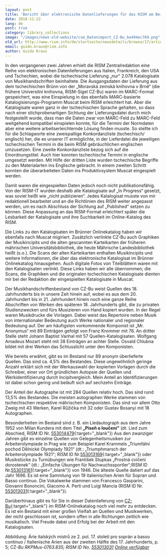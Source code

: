 ```yaml
---
layout: post
title: 'Bericht über elektronische Datenlieferungen für das RISM am Beispiel von CZ-Bu: Voraussetzungen, Vorgehensweise und Bestandsbeschreibung'
date: 2018-11-22
lang: de
post: true
category: library_collections
image: "/images/news-old-website/csm_Datenimport_CZ-Bu_be494ec769.png"
old_url: http://www.rism.info/de/startseite/newsdetails/browse/17/article/64/report-on-electronic-data-delivery-to-rism-using-the-moravska-zemska-knihovna-v-brne-moravian-libra.html
email: guido.kraus@rism.info
author: Guido Kraus
---
```


In den vergangenen zwei Jahren erhielt die RISM Zentralredaktion eine Reihe von elektronischen Datenlieferungen aus Italien, Frankreich, den USA und Tschechien, wobei die tschechische Lieferung „nur“ 2.078 Katalogisate von Musikhandschriften beinhaltete. Die Ausgangsdaten der Lieferung aus dem tschechischen Brünn von der „Moravská zemská knihovna v Brně“ (die frühere Universitní knihovna, RISM-Sigel CZ-Bu) waren im MARC-Format gespeichert, was eine Einspielung in das ebenfalls MARC-basierte Katalogisierungs-Programm Muscat beim RISM erleichtert hat. Aber die Katalogisate waren ganz in der tschechischen Sprache gehalten, so dass nach einer stichprobenartigen Sichtung der Lieferungsdatei durch mich festgestellt wurde, dass man die Daten zwar von MARC-Feld zu MARC-Feld weitgehend kompatibel einspielen konnte, für die Termini der Normdaten aber eine weitere arbeitserleichternde Lösung finden musste. So stellte ich für die Schlagworte eine zweispaltige Konkordanzliste (tschechisch/ englisch) her, die es unserer IT ermöglichte, in der Lieferdatei die jeweiligen tschechischen Termini in die beim RISM gebräuchlichen englischen umzusetzen. Eine zweite Konkordanzliste bezog sich auf die Einordnungstitel. Auch hier konnten tschechische Termini in englische umgesetzt werden. Mit Hilfe der dritten Liste wurden tschechische Begriffe zu den Materialarten ins Englische gebracht. In einem zweiten Schritt konnten die überarbeiteten Daten ins Produktivsystem Muscat eingespielt werden.

Damit waren die eingespielten Daten jedoch noch nicht publikationsfähig. Von der RISM-IT wurden deshalb alle Katalogisate auf „In Progress“ gesetzt, was soviel heißt wie „nicht publizieren“. Jedes Katalogisat musste von mir redaktionell bearbeitet und an die Richtlinien des RISM weiter angepasst werden, um es nach Abschluss der Sichtung auf „Published“ setzen zu können. Diese Anpassung an das RISM-Format erleichtert später die Lesbarkeit der Katalogisate und ihre Suchbarkeit im Online-Katalog des RISM.

Die Links zu den Katalogisaten im Brünner Onlinekatalog haben wir ebenfalls nach Muscat migiriert. Zusätzlich verlinkte CZ-Bu auch Graphiken der Musikincipits und die alten gescannten Karteikarten der früheren mährischen Universitätsbibliothek, die heute Mährische Landesbibliothek heißt (s.o.). Die Scans der alten Karteikarten enthalten Musikincipits und weitere Informationen, die über das elektronische Katalogisat im Brünner Onlinekatalog hinausgehen. Auch digitale Fotos von Titelblättern waren mit den Katalogisaten verlinkt. Diese Links haben wir alle übernommen; die Scans, die Graphiken und die originalen tschechischen Katalogisate dienten mir bei der Redaktion der eingespielten Katalogisate in Muscat.

Der Musikhandschriftenbestand von CZ-Bu weist Quellen des 18. Jahrhunderts bis in unsere Zeit hinein auf, wobei es aus dem 20. Jahrhundert bis in 21. Jahrhundert hinein noch eine ganze Reihe Abschriften von Werken des späteren 18. Jahrhunderts gibt, die zu privaten Studienzwecken und fürs Musizieren von Hand kopiert wurden. In der Regel waren Musikdrucke die Vorlagen. Dabei weist das Repertoire neben Musik von internationaler Bedeutung auch Werke nationaler und regionaler Bedeutung auf. Der am häufigsten vorkommende Komponist ist „Mr. Anonymus“ mit 89 Einträgen gefolgt von Franz Krommer mit 76. An dritter Stelle steht Johann Baptist Vanhal mit 57 Quellen-Katalogisaten. Wolfgang Amadeus Mozart steht mit 38 Einträgen an achter Stelle. Osvald Chlubna bildet mit drei Werken das Schlusslicht unter den Komponisten.

Wie bereits erwähnt, gibt es im Bestand nur 89 anonym überlieferte Quellen. Das sind ca. 4,5% des Bestandes. Diese ungewöhnlich geringe Anzahl erklärt sich mit der Werkauswahl der kopierten Vorlagen durch die Schreiber, einer vor Ort gründlichen Autopsie der Quellen und Werkidentifizierung durch Incipitvergleich. Mein Anteil an Identifizierungen ist dabei schon gering und beläuft sich auf sechzehn Einträge.

Der Anteil der Autographe ist mit 284 Quellen relativ hoch. Das sind rund 13,5% des Bestandes. Die meisten autographen Werke stammen von tschechischen respektive mährischen Komponisten. Das sind vor allem Otto Zweig mit 43 Werken, Karel Růžička mit 32 oder Gustav Bosanyi mit 18 Autographen.

Besonderheiten im Bestand sind z. B. ein Liedautograph aus dem Jahre 1952 von Milan Kundera mit dem Titel **„Píseň o loučení“** (dt. Lied zum Abschied, RISM ID Nr. [553014479](https://opac.rism.info/search?id=553014479&View=rism){:target="_blank"})
Aus den zwanziger Jahren gibt es einzelne Quellen von Gelegenheitsmusiken zur Arbeiterolympiade in Prag wie zum Beispiel Karel Krammels „Triumfální pochod Dělnické Olympiady 1921“ (dt.: „Triumphmarsch der Arbeiterolympiade 1921“; RISM ID Nr.[553013169](https://opac.rism.info/search?id=553013169&View=rism){:target="_blank"}) oder Musikstücke zu Turnübungen wie František Stupkas „Prostná cvičení dorostenek“ (dt.: „Einfache Übungen für Nachwuchssportler“;RISM ID Nr.[553013161](https://opac.rism.info/search?id=553013161&View=rism){:target="_blank"}) von 1946. Die älteste Quelle datiert auf das Jahr 1696. Es ist eine Sammlung von 19 italienischen Arien für Sopran und Basso continuo. Die Vokalwerke stammen von Francesco Gasparini, Giovanni Bononcini, Giacomo A. Perti und Luigi Mancia (RISM ID Nr. [553013031](https://opac.rism.info/search?id=553013031&View=rism){:target="_blank"}).

Darüberhinaus gibt es für Sie in dieser Datenlieferung von [CZ-Bu](https://opac.rism.info/search?siglum=CZ-Bu&Language=de){:target="_blank"} im RISM-Onlinekatalog noch viel mehr zu entdecken. Es ist ein Bestand mit einer großen Vielfalt an Quellen und Musikwerken, der nicht geschlossen ist, sondern offen in alle Richtungen zeitlich wie musikalisch. Viel Freude dabei und Erfolg bei der Arbeit mit den Katalogisaten.

Abbildung: Árie italských mistrů ze 2. pol. 17. století pro soprán a basso continuo / Italienische Arien aus der zweiten Hälfte des 17. Jahrhunderts, p. 5; CZ<cite>-Bu </cite><cite>RKPMus-0763.835</cite><cite>; RISM ID No. <a href="https://opac.rism.info/search?id=553013031&amp;View=rism" title="Öffnet externen Link in neuem Fenster" target="_blank" class="external-link-new-window">553013031</a> <a href="http://www.digitalniknihovna.cz/mzk/view/uuid:87aea16e-b81c-41eb-890f-1756110e822e?page=uuid:19842e34-37f3-41b1-82b6-e55597d3d33e" title="Öffnet externen Link in neuem Fenster" target="_blank" class="external-link-new-window">Online verfügbar</a></cite>